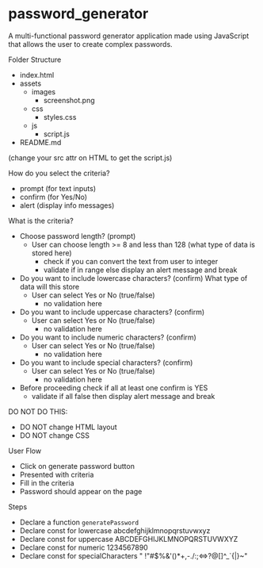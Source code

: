 # password_generator
A multi-functional password generator application made using JavaScript that allows the user to create complex passwords.

Folder Structure

- index.html
- assets
  - images
    - screenshot.png
  - css
    - styles.css
  - js
    - script.js
- README.md

(change your src attr on HTML to get the script.js)

How do you select the criteria?

- prompt (for text inputs)
- confirm (for Yes/No)
- alert (display info messages)

What is the criteria?

- Choose password length? (prompt)
  - User can choose length >= 8 and less than 128 (what type of data is stored here)
    - check if you can convert the text from user to integer
    - validate if in range else display an alert message and break
- Do you want to include lowercase characters? (confirm) What type of data will this store
  - User can select Yes or No (true/false)
    - no validation here
- Do you want to include uppercase characters? (confirm)
  - User can select Yes or No (true/false)
    - no validation here
- Do you want to include numeric characters? (confirm)
  - User can select Yes or No (true/false)
    - no validation here
- Do you want to include special characters? (confirm)
  - User can select Yes or No (true/false)
    - no validation here
- Before proceeding check if all at least one confirm is YES
  - validate if all false then display alert message and break

DO NOT DO THIS:

- DO NOT change HTML layout
- DO NOT change CSS

User Flow

- Click on generate password button
- Presented with criteria
- Fill in the criteria
- Password should appear on the page

Steps

- Declare a function `generatePassword`
- Declare const for lowercase
  abcdefghijklmnopqrstuvwxyz
- Declare const for uppercase
  ABCDEFGHIJKLMNOPQRSTUVWXYZ
- Declare const for numeric
  1234567890
- Declare const for specialCharacters
  " !"#$%&'()\*+,-./:;<=>?@[\]^\_`{|}~"
